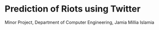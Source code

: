 # Prediction of Riots using Twitter
Minor Project,
Department of Computer Engineering,
Jamia Millia Islamia
